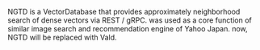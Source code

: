 NGTD is a VectorDatabase that provides approximately neighborhood search of dense vectors via REST / gRPC. was used as a core function of similar image search and recommendation engine of Yahoo Japan. now, NGTD will be replaced with Vald.
